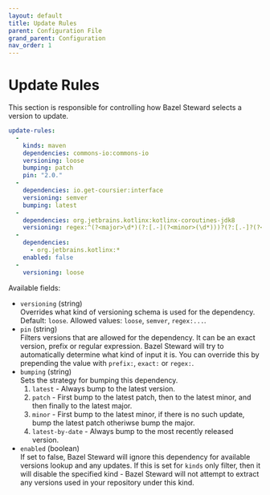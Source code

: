 ```yaml
---
layout: default
title: Update Rules
parent: Configuration File
grand_parent: Configuration
nav_order: 1
---
```


# Update Rules

This section is responsible for controlling how Bazel Steward selects a version to update.

```yaml
update-rules:
  -
    kinds: maven
    dependencies: commons-io:commons-io
    versioning: loose
    bumping: patch
    pin: "2.0."
  -
    dependencies: io.get-coursier:interface
    versioning: semver
    bumping: latest
  -
    dependencies: org.jetbrains.kotlinx:kotlinx-coroutines-jdk8
    versioning: regex:^(?<major>\d*)(?:[.-](?<minor>(\d*)))?(?:[.-]?(?<patch>(\d*)))?(?:[-.]?(?<preRelease>(\d*)))(?<buildMetaData>)?
  -
    dependencies:
      - org.jetbrains.kotlinx:*
    enabled: false
  -
    versioning: loose
```

Available fields:
  * `versioning` (string) <br/>
    Overrides what kind of versioning schema is used for the dependency.
    Default: `loose`. Allowed values: `loose`, `semver`, `regex:...`.
  * `pin` (string) <br/>
    Filters versions that are allowed for the dependency.
    It can be an exact version, prefix or regular expression.
    Bazel Steward will try to automatically determine what kind of input it is.
    You can override this by prepending the value with `prefix:`, `exact:` or `regex:`.
  * `bumping` (string) <br/>
    Sets the strategy for bumping this dependency.
    1. `latest` - Always bump to the latest version.
    2. `patch` - First bump to the latest patch, then to the latest minor, and then finally to the latest major.
    3. `minor` - First bump to the latest minor, if there is no such update, bump the latest patch otheriwse bump the major.
    4. `latest-by-date` - Always bump to the most recently released version.
  * `enabled` (boolean) <br/>
    If set to false, Bazel Steward will ignore this dependency for available versions lookup and any updates.
    If this is set for `kinds` only filter, then it will disable the specified kind - Bazel Steward will not attempt 
    to extract any versions used in your repository under this kind.